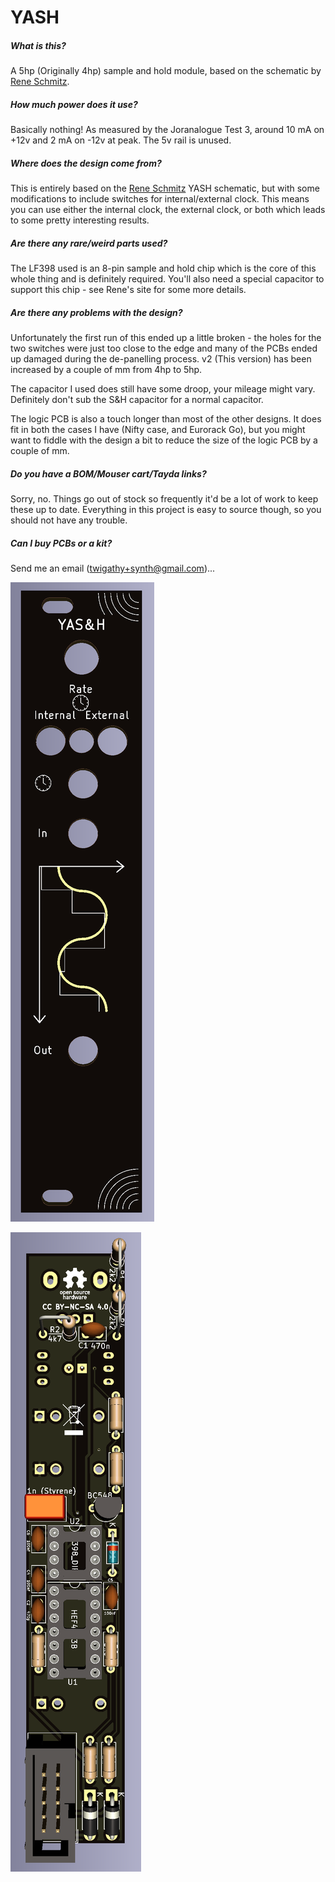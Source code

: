 # YASH

##### What is this?

A 5hp (Originally 4hp) sample and hold module, based on the schematic by [Rene Schmitz](https://www.schmitzbits.de/sah.html).

##### How much power does it use?

Basically nothing! As measured by the Joranalogue Test 3, around 10 mA on +12v and 2 mA on -12v at peak. The 5v rail is unused.

##### Where does the design come from?

This is entirely based on the [Rene Schmitz](https://www.schmitzbits.de/sah.html) YASH schematic, but with some modifications to include switches for internal/external clock. This means you can use either the internal clock, the external clock, or both which leads to some pretty interesting results.

##### Are there any rare/weird parts used?

The LF398 used is an 8-pin sample and hold chip which is the core of this whole thing and is definitely required. You'll also need a special capacitor to support this chip - see Rene's site for some more details.

##### Are there any problems with the design?

Unfortunately the first run of this ended up a little broken - the holes for the two switches were just too close to the edge and many of the PCBs ended up damaged during the de-panelling process. v2 (This version) has been increased by a couple of mm from 4hp to 5hp.

The capacitor I used does still have some droop, your mileage might vary. Definitely don't sub the S&H capacitor for a normal capacitor.

The logic PCB is also a touch longer than most of the other designs. It does fit in both the cases I have (Nifty case, and Eurorack Go), but you might want to fiddle with the design a bit to reduce the size of the logic PCB by a couple of mm.

##### Do you have a BOM/Mouser cart/Tayda links?

Sorry, no. Things go out of stock so frequently it'd be a lot of work to keep these up to date. Everything in this project is easy to source though, so you should not have any trouble.

##### Can I buy PCBs or a kit?

Send me an email (twigathy+synth@gmail.com)...

![yash-panel](images/yash-panel.png)

![yash-board](images/yash-board.png)